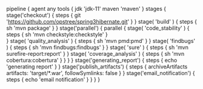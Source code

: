 pipeline {
    agent any
    tools {
        jdk 'jdk-11'
        maven 'maven'
    }
    stages {
        stage('checkout') {
            steps {
                git 'https://github.com/opstree/spring3hibernate.git'
            }
        }
        stage( 'build' ) {
                    steps {
                        sh 'mvn package'
                    }
                }
        stage('parallel') {
            parallel {
                stage( 'code_stability' ) {
                    steps {
                        sh 'mvn checkstyle:checkstyle'
                    }    
                }
                stage( 'quality_analysis' ) {
                    steps {
                        sh 'mvn pmd:pmd'
                    }
                }
                stage( 'findbugs' ) {
                    steps {
                        sh 'mvn findbugs:findbugs'
                    }
                }
                stage( 'sure' ) {
                    steps {
                        sh 'mvn surefire-report:report'
                    }
                }
                stage( 'coverage_analysis' ) {
                    steps {
                        sh 'mvn cobertura:cobertura'
                    }
                }
            }
        }
        stage('generating_report') {
            steps {
                echo 'generating report'
            }
        }
        stage('publish_artifacts') {
            steps {
                archiveArtifacts artifacts: 'target/*.war', followSymlinks: false
            }
        }
        stage('email_notification') {
            steps {
                echo 'email notification'
            }
        }
    }
}


